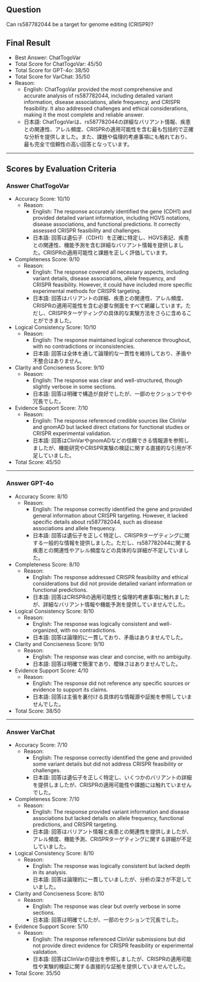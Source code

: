 ## Question

Can rs587782044 be a target for genome editing (CRISPR)?

## Final Result

- Best Answer: ChatTogoVar
- Total Score for ChatTogoVar: 45/50
- Total Score for GPT-4o: 38/50
- Total Score for VarChat: 35/50
- Reason:
  - English: ChatTogoVar provided the most comprehensive and accurate analysis of rs587782044, including detailed variant information, disease associations, allele frequency, and CRISPR feasibility. It also addressed challenges and ethical considerations, making it the most complete and reliable answer.
  - 日本語: ChatTogoVarは、rs587782044の詳細なバリアント情報、疾患との関連性、アレル頻度、CRISPRの適用可能性を含む最も包括的で正確な分析を提供しました。また、課題や倫理的考慮事項にも触れており、最も完全で信頼性の高い回答となっています。

---

## Scores by Evaluation Criteria

### Answer ChatTogoVar
- Accuracy Score: 10/10
  - Reason: 
    - English: The response accurately identified the gene (CDH1) and provided detailed variant information, including HGVS notations, disease associations, and functional predictions. It correctly assessed CRISPR feasibility and challenges.
    - 日本語: 回答は遺伝子（CDH1）を正確に特定し、HGVS表記、疾患との関連性、機能予測を含む詳細なバリアント情報を提供しました。CRISPRの適用可能性と課題を正しく評価しています。
- Completeness Score: 9/10
  - Reason: 
    - English: The response covered all necessary aspects, including variant details, disease associations, allele frequency, and CRISPR feasibility. However, it could have included more specific experimental methods for CRISPR targeting.
    - 日本語: 回答はバリアントの詳細、疾患との関連性、アレル頻度、CRISPRの適用可能性を含む必要な側面をすべて網羅しています。ただし、CRISPRターゲティングの具体的な実験方法をさらに含めることができました。
- Logical Consistency Score: 10/10
  - Reason: 
    - English: The response maintained logical coherence throughout, with no contradictions or inconsistencies.
    - 日本語: 回答は全体を通して論理的な一貫性を維持しており、矛盾や不整合はありません。
- Clarity and Conciseness Score: 9/10
  - Reason: 
    - English: The response was clear and well-structured, though slightly verbose in some sections.
    - 日本語: 回答は明確で構造が良好でしたが、一部のセクションでやや冗長でした。
- Evidence Support Score: 7/10
  - Reason: 
    - English: The response referenced credible sources like ClinVar and gnomAD but lacked direct citations for functional studies or CRISPR experimental validation.
    - 日本語: 回答はClinVarやgnomADなどの信頼できる情報源を参照しましたが、機能研究やCRISPR実験の検証に関する直接的な引用が不足していました。
- Total Score: 45/50

---

### Answer GPT-4o
- Accuracy Score: 8/10
  - Reason: 
    - English: The response correctly identified the gene and provided general information about CRISPR targeting. However, it lacked specific details about rs587782044, such as disease associations and allele frequency.
    - 日本語: 回答は遺伝子を正しく特定し、CRISPRターゲティングに関する一般的な情報を提供しました。ただし、rs587782044に関する疾患との関連性やアレル頻度などの具体的な詳細が不足していました。
- Completeness Score: 8/10
  - Reason: 
    - English: The response addressed CRISPR feasibility and ethical considerations but did not provide detailed variant information or functional predictions.
    - 日本語: 回答はCRISPRの適用可能性と倫理的考慮事項に触れましたが、詳細なバリアント情報や機能予測を提供していませんでした。
- Logical Consistency Score: 9/10
  - Reason: 
    - English: The response was logically consistent and well-organized, with no contradictions.
    - 日本語: 回答は論理的に一貫しており、矛盾はありませんでした。
- Clarity and Conciseness Score: 9/10
  - Reason: 
    - English: The response was clear and concise, with no ambiguity.
    - 日本語: 回答は明確で簡潔であり、曖昧さはありませんでした。
- Evidence Support Score: 4/10
  - Reason: 
    - English: The response did not reference any specific sources or evidence to support its claims.
    - 日本語: 回答は主張を裏付ける具体的な情報源や証拠を参照していませんでした。
- Total Score: 38/50

---

### Answer VarChat
- Accuracy Score: 7/10
  - Reason: 
    - English: The response correctly identified the gene and provided some variant details but did not address CRISPR feasibility or challenges.
    - 日本語: 回答は遺伝子を正しく特定し、いくつかのバリアントの詳細を提供しましたが、CRISPRの適用可能性や課題には触れていませんでした。
- Completeness Score: 7/10
  - Reason: 
    - English: The response provided variant information and disease associations but lacked details on allele frequency, functional predictions, and CRISPR targeting.
    - 日本語: 回答はバリアント情報と疾患との関連性を提供しましたが、アレル頻度、機能予測、CRISPRターゲティングに関する詳細が不足していました。
- Logical Consistency Score: 8/10
  - Reason: 
    - English: The response was logically consistent but lacked depth in its analysis.
    - 日本語: 回答は論理的に一貫していましたが、分析の深さが不足していました。
- Clarity and Conciseness Score: 8/10
  - Reason: 
    - English: The response was clear but overly verbose in some sections.
    - 日本語: 回答は明確でしたが、一部のセクションで冗長でした。
- Evidence Support Score: 5/10
  - Reason: 
    - English: The response referenced ClinVar submissions but did not provide direct evidence for CRISPR feasibility or experimental validation.
    - 日本語: 回答はClinVarの提出を参照しましたが、CRISPRの適用可能性や実験的検証に関する直接的な証拠を提供していませんでした。
- Total Score: 35/50